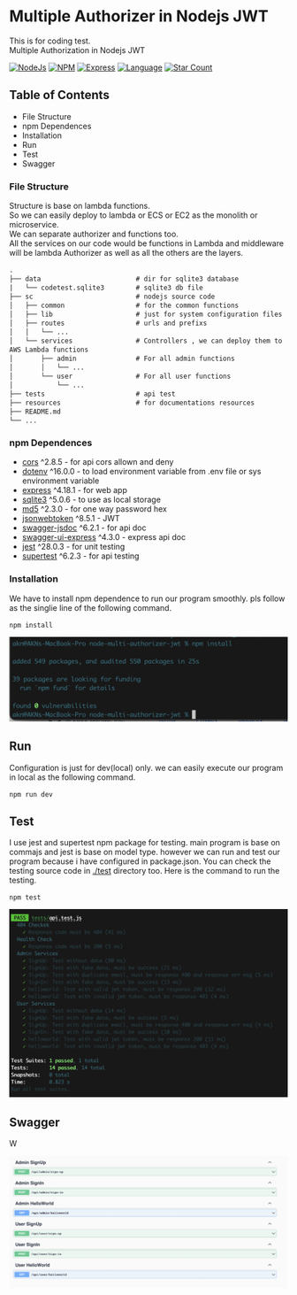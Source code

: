 # Multiple Authorizer in Nodejs JWT
This is for coding test.  
Multiple Authorization in Nodejs JWT

[![NodeJs](https://img.shields.io/badge/nodejs-v16.14.2-green)](https://github.com/helloakn/node-multi-authorizer-jwt) 
[![NPM](https://img.shields.io/badge/npm-v8.5.0-green)](https://github.com/helloakn/node-multi-authorizer-jwt) 
[![Express](https://img.shields.io/badge/express-v^4.17.3-green)](https://github.com/helloakn/node-multi-authorizer-jwt) 
[![Language](https://img.shields.io/badge/dynamic/json?color=blueviolet&label=Language&query=language&url=https%3A%2F%2Fapi.github.com%2Frepos%2Fhelloakn%2Fnode-multi-authorizer-jwt)](https://github.com/helloakn/node-multi-authorizer-jwt)
[![Star Count](https://img.shields.io/badge/dynamic/json?color=brightgreen&label=Star&query=stargazers_count&url=https%3A%2F%2Fapi.github.com%2Frepos%2Fhelloakn%2Fnode-multi-authorizer-jwt)](https://github.com/helloakn/node-multi-authorizer-jwt)


## Table of Contents
- File Structure
- npm Dependences
- Installation
- Run
- Test
- Swagger

### File Structure
Structure is base on lambda functions.  
So we can easily deploy to lambda or ECS or EC2 as the monolith or microservice.  
We can separate authorizer and functions too.  
All the services on our code would be functions in Lambda and middleware will be lambda Authorizer as well as all the others are the layers.
```nth
.
├── data                        # dir for sqlite3 database
|   └── codetest.sqlite3        # sqlite3 db file
├── sc                          # nodejs source code
│   ├── common                  # for the common functions
│   ├── lib                     # just for system configuration files
│   ├── routes                  # urls and prefixs
│   │   └── ...
│   └── services                # Controllers , we can deploy them to AWS Lambda functions
│       ├── admin               # For all admin functions
│       │   └── ...
│       └── user                # For all user functions
│           └── ...
├── tests                       # api test
├── resources                   # for documentations resources
├── README.md              
└── ...
```
### npm Dependences

* [cors](https://www.npmjs.com/package/cors) ^2.8.5 - for api cors allown and deny
* [dotenv](https://www.npmjs.com/package/dotenv) ^16.0.0 - to load environment variable from .env file or sys environment variable
* [express](https://www.npmjs.com/package/express) ^4.18.1 - for web app
* [sqlite3](https://www.npmjs.com/package/sqlite3)  ^5.0.6 - to use as local storage  
* [md5](https://www.npmjs.com/package/md5)  ^2.3.0 - for one way password hex 
* [jsonwebtoken](https://www.npmjs.com/package/jsonwebtoken)  ^8.5.1 - JWT  
* [swagger-jsdoc](https://www.npmjs.com/package/swagger-jsdoc)  ^6.2.1 - for api doc 
* [swagger-ui-express](https://www.npmjs.com/package/swagger-ui-express)  ^4.3.0 - express api doc
* [jest](https://www.npmjs.com/package/jest)  ^28.0.3 - for unit testing
* [supertest](https://www.npmjs.com/package/supertest)  ^6.2.3 - for api testing 

### Installation
We have to install npm dependence to run our program smoothly. pls follow as the singlie line of  the following command.
```shell
npm install
```
![alt text](resources/install.png)  

## Run
Configuration is just for dev(local) only. we can easily execute our program in local as the following command.
```shell
npm run dev
```
## Test
I use jest and supertest npm package for testing. main program is base on commajs and jest is base on model type. however we can run and test our program because i have configured in package.json. You can check the testing source code in [./test](https://github.com/helloakn/node-multi-authorizer-jwt/tree/main/tests) directory too. 
Here is the command to run the testing.
```shell
npm test
```
![alt text](resources/test.png)  

## Swagger
W

![alt text](resources/swagger.png) 